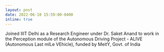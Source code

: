 ```yaml
---
layout: post
date: 2022-06-10 15:59:00-0400
inline: true
---
```


Joined IIIT Delhi as a Research Engineer under Dr. Saket Anand to work in the Perception module of the Autonomous Driving Project - ALIVE (Autonomous Last mILe VEhicle), funded by MeitY, Govt. of India
